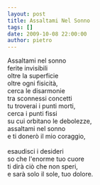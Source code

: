 ```yaml
---
layout: post
title: Assaltami Nel Sonno
tags: []
date: 2009-10-08 22:00:00
author: pietro
---
```

Assaltami nel sonno<br/>ferite invisibili<br/>oltre la superficie<br/>oltre ogni fisicità,<br/>cerca le disarmonie<br/>tra sconnessi concetti<br/>tu troverai i punti morti,<br/>cerca i punti fissi<br/>su cui orbitano le debolezze,<br/>assaltami nel sonno<br/>e ti donerò il mio coraggio,<br/><br/>esaudisci i desideri<br/>so che l'enorme tuo cuore<br/>ti dirà ciò che non speri,<br/>e sarà solo il sole, tuo dolore.
